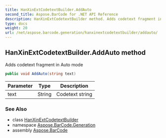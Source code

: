 ```yaml
---
title: HanXinExtCodetextBuilder.AddAuto
second_title: Aspose.BarCode for .NET API Reference
description: HanXinExtCodetextBuilder method. Adds codetext fragment in Auto mode
type: docs
weight: 20
url: /net/aspose.barcode.generation/hanxinextcodetextbuilder/addauto/
---
```

## HanXinExtCodetextBuilder.AddAuto method

Adds codetext fragment in Auto mode

```csharp
public void AddAuto(string text)
```

| Parameter | Type | Description |
| --- | --- | --- |
| text | String | Codetext string |

### See Also

* class [HanXinExtCodetextBuilder](../)
* namespace [Aspose.BarCode.Generation](../../../aspose.barcode.generation/)
* assembly [Aspose.BarCode](../../../)


